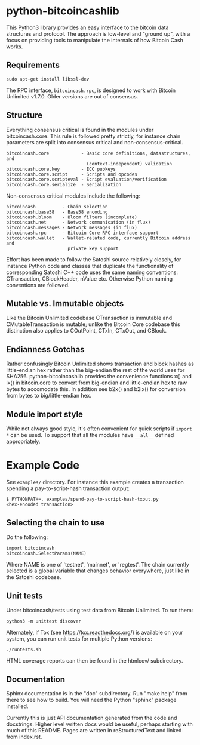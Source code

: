 # python-bitcoincashlib

This Python3 library provides an easy interface to the bitcoin data
structures and protocol. The approach is low-level and "ground up", with a
focus on providing tools to manipulate the internals of how Bitcoin Cash works.


## Requirements

    sudo apt-get install libssl-dev

The RPC interface, `bitcoincash.rpc`, is designed to work with Bitcoin Unlimited v1.7.0.
Older versions are out of consensus.


## Structure

Everything consensus critical is found in the modules under bitcoincash.core. This
rule is followed pretty strictly, for instance chain parameters are split into
consensus critical and non-consensus-critical.

    bitcoincash.core            - Basic core definitions, datastructures, and
                                  (context-independent) validation
    bitcoincash.core.key        - ECC pubkeys
    bitcoincash.core.script     - Scripts and opcodes
    bitcoincash.core.scripteval - Script evaluation/verification
    bitcoincash.core.serialize  - Serialization

Non-consensus critical modules include the following:

    bitcoincash          - Chain selection
    bitcoincash.base58   - Base58 encoding
    bitcoincash.bloom    - Bloom filters (incomplete)
    bitcoincash.net      - Network communication (in flux)
    bitcoincash.messages - Network messages (in flux)
    bitcoincash.rpc      - Bitcoin Core RPC interface support
    bitcoincash.wallet   - Wallet-related code, currently Bitcoin address and
                           private key support

Effort has been made to follow the Satoshi source relatively closely, for
instance Python code and classes that duplicate the functionality of
corresponding Satoshi C++ code uses the same naming conventions: CTransaction,
CBlockHeader, nValue etc. Otherwise Python naming conventions are followed.


## Mutable vs. Immutable objects

Like the Bitcoin Unlimited codebase CTransaction is immutable and
CMutableTransaction is mutable; unlike the Bitcoin Core codebase this
distinction also applies to COutPoint, CTxIn, CTxOut, and CBlock.


## Endianness Gotchas

Rather confusingly Bitcoin Unlimited shows transaction and block hashes as
little-endian hex rather than the big-endian the rest of the world uses for
SHA256. python-bitcoincashlib provides the convenience functions x() and lx() in
bitcoin.core to convert from big-endian and little-endian hex to raw bytes to
accomodate this. In addition see b2x() and b2lx() for conversion from bytes to
big/little-endian hex.


## Module import style

While not always good style, it's often convenient for quick scripts if
`import *` can be used. To support that all the modules have `__all__` defined
appropriately.


# Example Code

See `examples/` directory. For instance this example creates a transaction
spending a pay-to-script-hash transaction output:

    $ PYTHONPATH=. examples/spend-pay-to-script-hash-txout.py
    <hex-encoded transaction>


## Selecting the chain to use

Do the following:

    import bitcoincash
    bitcoincash.SelectParams(NAME)

Where NAME is one of 'testnet', 'mainnet', or 'regtest'. The chain currently
selected is a global variable that changes behavior everywhere, just like in
the Satoshi codebase.


## Unit tests

Under bitcoincash/tests using test data from Bitcoin Unlimited. To run them:

    python3 -m unittest discover

Alternately, if Tox (see https://tox.readthedocs.org/) is available on your
system, you can run unit tests for multiple Python versions:

    ./runtests.sh

HTML coverage reports can then be found in the htmlcov/ subdirectory.

## Documentation

Sphinx documentation is in the "doc" subdirectory. Run "make help" from there
to see how to build. You will need the Python "sphinx" package installed.

Currently this is just API documentation generated from the code and
docstrings. Higher level written docs would be useful, perhaps starting with
much of this README. Pages are written in reStructuredText and linked from
index.rst.
